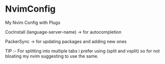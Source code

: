 # NvimConfig
 My Nvim Config with Plugs


CocInstall (language-server-name) -> for autocompletion 

PackerSync -> for updating packages and adding new ones

TIP :-
  For splitting into multiple tabs i prefer using (split and vsplit) 
  so for not bloating my nvim suggesting to use the same.
